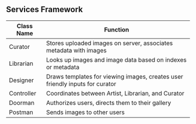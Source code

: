 ## Services Framework

| Class Name  | Function                                                                       |
|-------------|--------------------------------------------------------------------------------|
| Curator     | Stores uploaded images on server, associates metadata with images              |
| Librarian   | Looks up images and image data based on indexes or metadata                    |
| Designer    | Draws templates for viewing images, creates user friendly inputs for curator   |
| Controller  | Coordinates between Artist, Librarian, and Curator                             |
| Doorman     | Authorizes users, directs them to their gallery                                |
| Postman     | Sends images to other users                                                    |